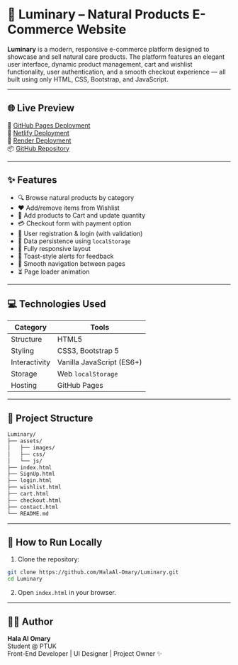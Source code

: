 
# 🌿 Luminary – Natural Products E-Commerce Website

**Luminary** is a modern, responsive e-commerce platform designed to showcase and sell natural care products. The platform features an elegant user interface, dynamic product management, cart and wishlist functionality, user authentication, and a smooth checkout experience — all built using only HTML, CSS, Bootstrap, and JavaScript.

---
## 🌐 Live Preview

🔗 [GitHub Pages Deployment](https://halaal-omary.github.io/Luminary/)  
🔗 [Netlify Deployment](https://luminry.netlify.app/)  
🔗 [Render Deployment](https://luminary-umav.onrender.com/)  
📦 [GitHub Repository](https://github.com/HalaAl-Omary/Luminary)

---

## ✨ Features

- 🔍 Browse natural products by category
- ❤️ Add/remove items from Wishlist
- 🛒 Add products to Cart and update quantity
- 💳 Checkout form with payment option
- 🔐 User registration & login (with validation)
- 💾 Data persistence using `localStorage`
- 🎨 Fully responsive layout
- 💬 Toast-style alerts for feedback
- 🧭 Smooth navigation between pages
- ⏳ Page loader animation

---

## 💻 Technologies Used

| Category     | Tools                      |
|--------------|----------------------------|
| Structure    | HTML5                      |
| Styling      | CSS3, Bootstrap 5          |
| Interactivity| Vanilla JavaScript (ES6+) |
| Storage      | Web `localStorage`         |
| Hosting      | GitHub Pages               |

---

## 📁 Project Structure

```bash
Luminary/
├── assets/
│   ├── images/
│   ├── css/
│   └── js/
├── index.html
├── SignUp.html
├── login.html
├── wishlist.html
├── cart.html
├── checkout.html
├── contact.html
└── README.md
```

---

## 🧪 How to Run Locally

1. Clone the repository:

```bash
git clone https://github.com/HalaAl-Omary/Luminary.git
cd Luminary
```

2. Open `index.html` in your browser.

---

## 🙋‍♀️ Author

**Hala Al Omary**  
Student @ PTUK  
Front-End Developer | UI Designer | Project Owner ✨

